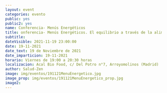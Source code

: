 ```yaml
---
layout: event
categories: evento
public: yes
public2: yes
name: Conferencia- Menús Energéticos
title: onferencia- Menús Energéticos. El equilibrio a través de la alimentación cada día en tu plato.
subtitle:
dateVisible: 2021-11-19 23:00:00
date: 19-11-2021
date_text: 19 de Noviembre de 2021
date_imparticion: 19-11-2021
horario: Viernes de 19:00 a 20:30 horas
localizacion: Acal Bio Food, c/ Del Potro n°7, Arroyomolinos (Madrid)
author: Salud-Zen
image: img/eventos/191121MenuEnergetico.jpg
image_prop: img/eventos/191121MenuEnergetico_prop.jpg
image2:
---
```

